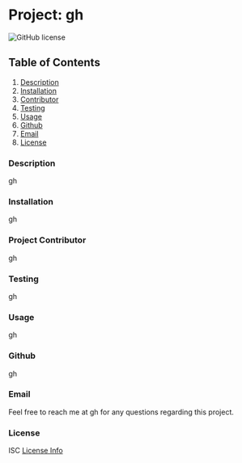 

# Project: gh
![GitHub license](https://img.shields.io/badge/license-ISC-blue.svg)



## Table of Contents
1. [Description](#description)
2. [Installation](#installation)
3. [Contributor](#contributor)
4. [Testing](#testing)
5. [Usage](#usage)
6. [Github](#github)
7. [Email](#email)
8. [License](#license)



### Description
gh

### Installation
gh

### Project Contributor
gh

### Testing
gh
### Usage
gh

### Github
gh

### Email
Feel free to reach me at 
gh
for any questions regarding this project.

### License
ISC
[License Info](https://docs.github.com/en/repositories/managing-your-repositorys-settings-and-features/customizing-your-repository/licensing-a-repository)

